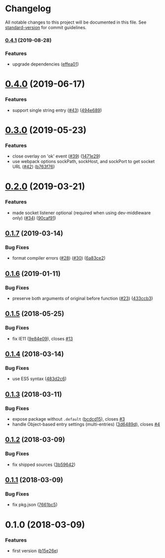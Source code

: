 # Changelog

All notable changes to this project will be documented in this file. See [standard-version](https://github.com/conventional-changelog/standard-version) for commit guidelines.

### [0.4.1](https://github.com/smooth-code/error-overlay-webpack-plugin/compare/v0.4.0...v0.4.1) (2019-08-28)


### Features

* upgrade dependencies ([effea01](https://github.com/smooth-code/error-overlay-webpack-plugin/commit/effea01))

<a name="0.4.0"></a>
# [0.4.0](https://github.com/smooth-code/error-overlay-webpack-plugin/compare/v0.3.0...v0.4.0) (2019-06-17)


### Features

* support single string entry ([#43](https://github.com/smooth-code/error-overlay-webpack-plugin/issues/43)) ([494e689](https://github.com/smooth-code/error-overlay-webpack-plugin/commit/494e689))



<a name="0.3.0"></a>
# [0.3.0](https://github.com/smooth-code/error-overlay-webpack-plugin/compare/v0.2.0...v0.3.0) (2019-05-23)


### Features

* close overlay on 'ok' event ([#39](https://github.com/smooth-code/error-overlay-webpack-plugin/issues/39)) ([1471e29](https://github.com/smooth-code/error-overlay-webpack-plugin/commit/1471e29))
* use webpack options sockPath, sockHost, and sockPort to get socket URL ([#42](https://github.com/smooth-code/error-overlay-webpack-plugin/issues/42)) ([b763f76](https://github.com/smooth-code/error-overlay-webpack-plugin/commit/b763f76))



<a name="0.2.0"></a>
# [0.2.0](https://github.com/smooth-code/error-overlay-webpack-plugin/compare/v0.1.7...v0.2.0) (2019-03-21)


### Features

* made socket listener optional (required when using dev-middleware only) ([#34](https://github.com/smooth-code/error-overlay-webpack-plugin/issues/34)) ([90caf91](https://github.com/smooth-code/error-overlay-webpack-plugin/commit/90caf91))



<a name="0.1.7"></a>
## [0.1.7](https://github.com/smooth-code/error-overlay-webpack-plugin/compare/v0.1.6...v0.1.7) (2019-03-14)


### Bug Fixes

* format compiler errors ([#28](https://github.com/smooth-code/error-overlay-webpack-plugin/issues/28)) ([#30](https://github.com/smooth-code/error-overlay-webpack-plugin/issues/30)) ([6a83ce2](https://github.com/smooth-code/error-overlay-webpack-plugin/commit/6a83ce2))



<a name="0.1.6"></a>
## [0.1.6](https://github.com/smooth-code/error-overlay-webpack-plugin/compare/v0.1.5...v0.1.6) (2019-01-11)


### Bug Fixes

* preserve both arguments of original before function ([#23](https://github.com/smooth-code/error-overlay-webpack-plugin/issues/23)) ([433ccb3](https://github.com/smooth-code/error-overlay-webpack-plugin/commit/433ccb3))



<a name="0.1.5"></a>
## [0.1.5](https://github.com/smooth-code/error-overlay-webpack-plugin/compare/v0.1.4...v0.1.5) (2018-05-25)


### Bug Fixes

* fix IE11 ([9e84e09](https://github.com/smooth-code/error-overlay-webpack-plugin/commit/9e84e09)), closes [#13](https://github.com/smooth-code/error-overlay-webpack-plugin/issues/13)



<a name="0.1.4"></a>
## [0.1.4](https://github.com/smooth-code/error-overlay-webpack-plugin/compare/v0.1.3...v0.1.4) (2018-03-14)


### Bug Fixes

* use ES5 syntax ([483d2c6](https://github.com/smooth-code/error-overlay-webpack-plugin/commit/483d2c6))



<a name="0.1.3"></a>
## [0.1.3](https://github.com/smooth-code/error-overlay-webpack-plugin/compare/v0.1.2...v0.1.3) (2018-03-11)


### Bug Fixes

* expose package without `.default` ([bcdcd15](https://github.com/smooth-code/error-overlay-webpack-plugin/commit/bcdcd15)), closes [#3](https://github.com/smooth-code/error-overlay-webpack-plugin/issues/3)
* handle Object-based entry settings (multi-entries) ([3d6489d](https://github.com/smooth-code/error-overlay-webpack-plugin/commit/3d6489d)), closes [#4](https://github.com/smooth-code/error-overlay-webpack-plugin/issues/4)



<a name="0.1.2"></a>
## [0.1.2](https://github.com/smooth-code/error-overlay-webpack-plugin/compare/v0.1.1...v0.1.2) (2018-03-09)


### Bug Fixes

* fix shipped sources ([3b59642](https://github.com/smooth-code/error-overlay-webpack-plugin/commit/3b59642))



<a name="0.1.1"></a>
## [0.1.1](https://github.com/smooth-code/error-overlay-webpack-plugin/compare/v0.1.0...v0.1.1) (2018-03-09)


### Bug Fixes

* fix pkg.json ([7661bc5](https://github.com/smooth-code/error-overlay-webpack-plugin/commit/7661bc5))



<a name="0.1.0"></a>
# 0.1.0 (2018-03-09)


### Features

* first version ([b15e26e](https://github.com/smooth-code/webpack-error-overlay-plugin/commit/b15e26e))
